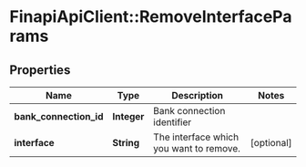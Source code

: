 # FinapiApiClient::RemoveInterfaceParams

## Properties
Name | Type | Description | Notes
------------ | ------------- | ------------- | -------------
**bank_connection_id** | **Integer** | Bank connection identifier | 
**interface** | **String** | The interface which you want to remove. | [optional] 


